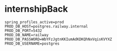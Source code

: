# internshipBack
``` properties
spring_profiles_active=prod
PROD_DB_HOST=postgres.railway.internal
PROD_DB_PORT=5432
PROD_DB_NAME=railway
PROD_DB_PASSWORD=WbYFzJgtnKKIumAdKDKQhNxVqisKVYXZ
PROD_DB_USERNAME=postgres
```